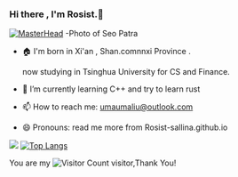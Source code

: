 ### Hi there , I'm  Rosist.👋

[![MasterHead](https://i.imgs.ovh/2023/12/14/mGKNK.jpeg)]([https://github.com/Rosist-Sallina])
-Photo of Seo Patra 

- :house: I'm born in Xi'an , Shan.comnnxi Province .

  now studying in Tsinghua University for CS and Finance.
  
- 🌱 I’m currently learning C++ and try to learn rust

- 📫 How to reach me: umaumaliu@outlook.com
- 😄 Pronouns: read me more from Rosist-sallina.github.io


![](https://github-readme-stats.vercel.app/api?username=Rosist-sallina&show_icons=true&theme=transparent)
[![Top Langs](https://github-readme-stats.vercel.app/api/top-langs/?username=Rosist-Sallina)](https://github.com/Rosist-Sallina/github-readme-stats)

You are my ![Visitor Count](https://profile-counter.glitch.me/Rosist-sallina/count.svg) visitor,Thank You!

